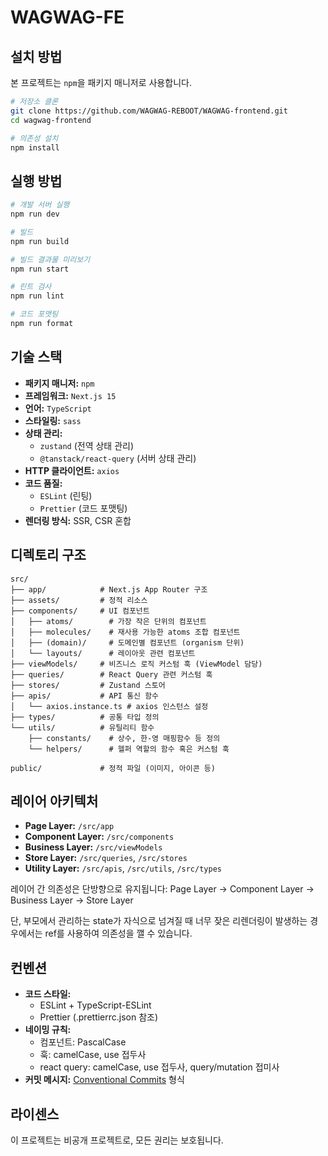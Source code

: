 # WAGWAG-FE

## 설치 방법

본 프로젝트는 `npm`을 패키지 매니저로 사용합니다.

```bash
# 저장소 클론
git clone https://github.com/WAGWAG-REBOOT/WAGWAG-frontend.git
cd wagwag-frontend

# 의존성 설치
npm install
```

## 실행 방법

```bash
# 개발 서버 실행
npm run dev

# 빌드
npm run build

# 빌드 결과물 미리보기
npm run start

# 린트 검사
npm run lint

# 코드 포맷팅
npm run format
```

## 기술 스택

- **패키지 매니저:** `npm`
- **프레임워크:** `Next.js 15`
- **언어:** `TypeScript`
- **스타일링:** `sass`
- **상태 관리:**
  - `zustand` (전역 상태 관리)
  - `@tanstack/react-query` (서버 상태 관리)
- **HTTP 클라이언트:** `axios`
- **코드 품질:**
  - `ESLint` (린팅)
  - `Prettier` (코드 포맷팅)
- **렌더링 방식:** SSR, CSR 혼합

## 디렉토리 구조

```
src/
├── app/            # Next.js App Router 구조
├── assets/         # 정적 리소스
├── components/     # UI 컴포넌트
│   ├── atoms/        # 가장 작은 단위의 컴포넌트
│   ├── molecules/    # 재사용 가능한 atoms 조합 컴포넌트
│   ├── (domain)/     # 도메인별 컴포넌트 (organism 단위)
│   └── layouts/      # 레이아웃 관련 컴포넌트
├── viewModels/     # 비즈니스 로직 커스텀 훅 (ViewModel 담당)
├── queries/        # React Query 관련 커스텀 훅 
├── stores/         # Zustand 스토어
├── apis/           # API 통신 함수
│   └── axios.instance.ts # axios 인스턴스 설정
├── types/          # 공통 타입 정의
└── utils/          # 유틸리티 함수
    ├── constants/    # 상수, 한-영 매핑함수 등 정의
    └── helpers/      # 헬퍼 역할의 함수 혹은 커스텀 훅

public/             # 정적 파일 (이미지, 아이콘 등)
```

## 레이어 아키텍처

- **Page Layer:** `/src/app`
- **Component Layer:** `/src/components`
- **Business Layer:** `/src/viewModels`
- **Store Layer:** `/src/queries`, `/src/stores`
- **Utility Layer:** `/src/apis`, `/src/utils`, `/src/types`

레이어 간 의존성은 단방향으로 유지됩니다:
Page Layer → Component Layer → Business Layer → Store Layer

단, 부모에서 관리하는 state가 자식으로 넘겨질 때 너무 잦은 리렌더링이 발생하는 경우에서는 ref를 사용하여 의존성을 깰 수 있습니다.

## 컨벤션

- **코드 스타일:**
  - ESLint + TypeScript-ESLint
  - Prettier (.prettierrc.json 참조)
- **네이밍 규칙:**
  - 컴포넌트: PascalCase
  - 훅: camelCase, use 접두사
  - react query: camelCase, use 접두사, query/mutation 접미사
- **커밋 메시지:** [Conventional Commits](https://www.conventionalcommits.org/) 형식

## 라이센스

이 프로젝트는 비공개 프로젝트로, 모든 권리는 보호됩니다.
